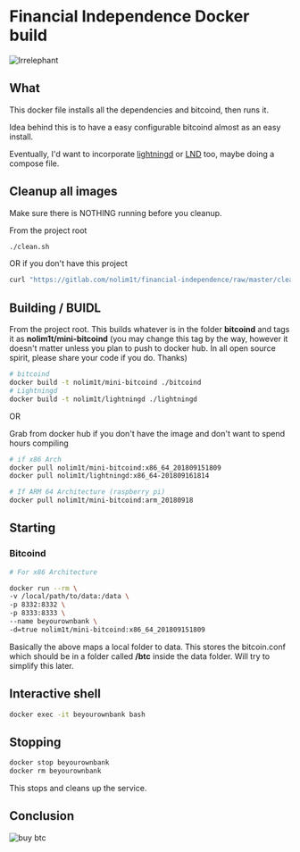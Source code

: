 # Financial Independence Docker build

![Irrelephant](https://gitlab.com/nolim1t/financial-independence/raw/master/irrelephant.png)

## What

This docker file installs all the dependencies and bitcoind, then runs it.

Idea behind this is to have a easy configurable bitcoind almost as an easy install.

Eventually, I'd want to incorporate [lightningd](https://github.com/ElementsProject/lightning) or [LND](https://github.com/lightningnetwork/lnd) too, maybe doing a compose file.

## Cleanup all images

Make sure there is NOTHING running before you cleanup. 

From the project root

```bash
./clean.sh
```

OR if you don't have this project

```bash
curl "https://gitlab.com/nolim1t/financial-independence/raw/master/clean.sh" 2>/dev/null | sh
```

## Building / BUIDL

From the project root. This builds whatever is in the folder **bitcoind** and tags it as **nolim1t/mini-bitcoind** (you may change this tag by the way, however it doesn't matter unless you plan to push to docker hub. In all open source spirit, please share your code if you do. Thanks)

```bash
# bitcoind
docker build -t nolim1t/mini-bitcoind ./bitcoind
# Lightningd
docker build -t nolim1t/lightningd ./lightningd
```

OR

Grab from docker hub if you don't have the image and don't want to spend hours compiling

```bash
# if x86 Arch
docker pull nolim1t/mini-bitcoind:x86_64_201809151809
docker pull nolim1t/lightningd:x86_64-201809161814

# If ARM 64 Architecture (raspberry pi)
docker pull nolim1t/mini-bitcoind:arm_20180918
```

## Starting

### Bitcoind

```bash
# For x86 Architecture

docker run --rm \
-v /local/path/to/data:/data \
-p 8332:8332 \
-p 8333:8333 \
--name beyourownbank \
-d=true nolim1t/mini-bitcoind:x86_64_201809151809
```

Basically the above maps a local folder to data. This stores the bitcoin.conf which should be in a folder called **/btc** inside the data folder. Will try to simplify this later.

## Interactive shell

```bash
docker exec -it beyourownbank bash
```

## Stopping

```bash
docker stop beyourownbank
docker rm beyourownbank
```

This stops and cleans up the service.

## Conclusion

![buy btc](https://gitlab.com/nolim1t/financial-independence/raw/62573d151635e0170711bd9a7d45bb7e93299e2a/buybtc.png)

